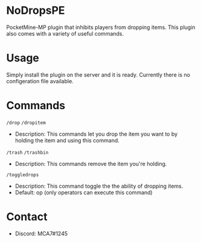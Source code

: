 # NoDropsPE
PocketMine-MP plugin that inhibits players from dropping items. This plugin also comes with a variety of useful commands.

# Usage

Simply install the plugin on the server and it is ready. Currently there is no configeration file available. 

# Commands

`/drop`
`/dropitem`
  - Description: This commands let you drop the item you want to by holding the item and using this command.

`/trash`
`/trashbin`
  - Description: This commands remove the item you're holding.
  
`/toggledrops`
  - Description: This command toggle the the ability of dropping items.
  - Default: op (only operators can execute this command)

# Contact

  - Discord: MCA7#1245
